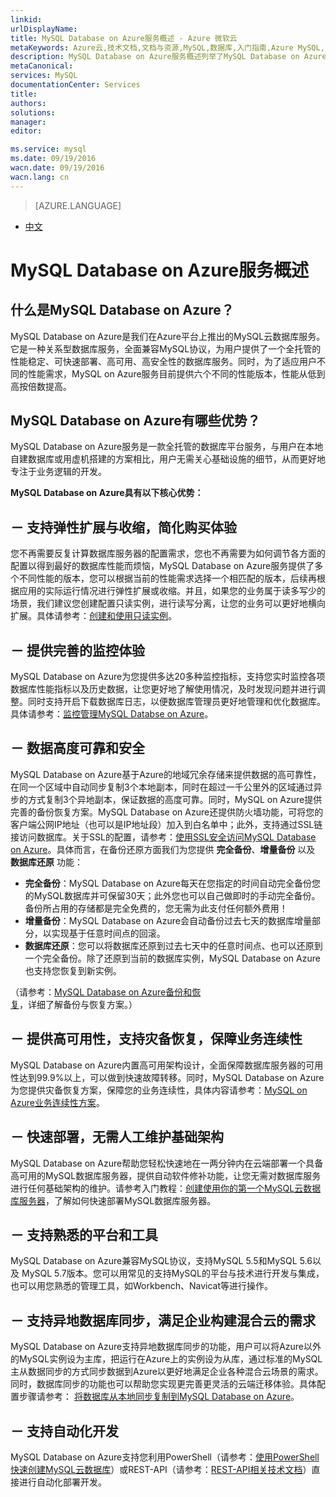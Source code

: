 ```yaml
---
linkid: 
urlDisplayName: 
title: MySQL Database on Azure服务概述 - Azure 微软云
metaKeywords: Azure云,技术文档,文档与资源,MySQL,数据库,入门指南,Azure MySQL, MySQL PaaS,Azure MySQL PaaS, Azure MySQL Service, Azure RDS
description: MySQL Database on Azure服务概述列举了MySQL Database on Azure云数据库服务的各项特性与优势。
metaCanonical: 
services: MySQL
documentationCenter: Services
title: 
authors: 
solutions: 
manager: 
editor: 

ms.service: mysql
ms.date: 09/19/2016
wacn.date: 09/19/2016
wacn.lang: cn
---
```


> [AZURE.LANGUAGE]
- [中文](./mysql-database-tech-overview.md)

# MySQL Database on Azure服务概述

## 什么是MySQL Database on Azure？
MySQL Database on Azure是我们在Azure平台上推出的MySQL云数据库服务。它是一种关系型数据库服务，全面兼容MySQL协议，为用户提供了一个全托管的性能稳定、可快速部署、高可用、高安全性的数据库服务。同时，为了适应用户不同的性能需求，MySQL on Azure服务目前提供六个不同的性能版本，性能从低到高按倍数提高。

## MySQL Database on Azure有哪些优势？
MySQL Database on Azure服务是一款全托管的数据库平台服务，与用户在本地自建数据库或用虚机搭建的方案相比，用户无需关心基础设施的细节，从而更好地专注于业务逻辑的开发。

**MySQL Database on Azure具有以下核心优势：**

## － 支持弹性扩展与收缩，简化购买体验
您不再需要反复计算数据库服务器的配置需求，您也不再需要为如何调节各方面的配置以得到最好的数据库性能而烦恼，MySQL Database on Azure服务提供了多个不同性能的版本，您可以根据当前的性能需求选择一个相匹配的版本，后续再根据应用的实际运行情况进行弹性扩展或收缩。并且，如果您的业务属于读多写少的场景，我们建议您创建配置只读实例，进行读写分离，让您的业务可以更好地横向扩展。具体请参考：[创建和使用只读实例](./mysql-database-read-replica.md)。

## － 提供完善的监控体验
MySQL Database on Azure为您提供多达20多种监控指标，支持您实时监控各项数据库性能指标以及历史数据，让您更好地了解使用情况，及时发现问题并进行调整。同时支持开启下载数据库日志，以便数据库管理员更好地管理和优化数据库。具体请参考：[监控管理MySQL Databse on Azure](./mysql-database-operation-monitoring-metrics.md)。

## － 数据高度可靠和安全
MySQL Database on Azure基于Azure的地域冗余存储来提供数据的高可靠性，在同一个区域中自动同步复制3个本地副本，同时在超过一千公里外的区域通过异步的方式复制3个异地副本，保证数据的高度可靠。同时，MySQL on Azure提供完善的备份恢复方案。MySQL Database on Azure还提供防火墙功能，可将您的客户端公网IP地址（也可以是IP地址段）加入到白名单中；此外，支持通过SSL链接访问数据库。关于SSL的配置，请参考：[使用SSL安全访问MySQL Database on Azure](./mysql-database-ssl-connection.md)。具体而言，在备份还原方面我们为您提供 **完全备份**、**增量备份** 以及 **数据库还原** 功能：
    
- **完全备份**：MySQL Database on Azure每天在您指定的时间自动完全备份您的MySQL数据库并可保留30天；此外您也可以自己做即时的手动完全备份。备份所占用的存储都是完全免费的，您无需为此支付任何额外费用！
- **增量备份**：MySQL Database on Azure会自动备份过去七天的数据库增量部分，以实现基于任意时间点的回滚。
- **数据库还原**：您可以将数据库还原到过去七天中的任意时间点、也可以还原到一个完全备份。除了还原到当前的数据库实例，MySQL Database on Azure也支持您恢复到新实例。

（请参考：[MySQL Database on Azure备份和恢复](./mysql-database-point-in-time-restore.md)，详细了解备份与恢复方案。）

## － 提供高可用性，支持灾备恢复，保障业务连续性
MySQL Database on Azure内置高可用架构设计，全面保障数据库服务器的可用性达到99.9%以上，可以做到快速故障转移。同时，MySQL Database on Azure为您提供灾备恢复方案，保障您的业务连续性，具体内容请参考：[MySQL on Azure业务连续性方案](./mysql-database-business-continuity-disaster-recovery.md)。

## － 快速部署，无需人工维护基础架构
MySQL Database on Azure帮助您轻松快速地在一两分钟内在云端部署一个具备高可用的MySQL数据库服务器，提供自动软件修补功能，让您无需对数据库服务进行任何基础架构的维护。请参考入门教程：[创建使用你的第一个MySQL云数据库服务器](./mysql-database-get-started.md)，了解如何快速部署MySQL数据库服务器。

## － 支持熟悉的平台和工具
MySQL Database on Azure兼容MySQL协议，支持MySQL 5.5和MySQL 5.6以及 MySQL 5.7版本。您可以用常见的支持MySQL的平台与技术进行开发与集成，也可以用您熟悉的管理工具，如Workbench、Navicat等进行操作。

## － 支持异地数据库同步，满足企业构建混合云的需求
MySQL Database on Azure支持异地数据库同步的功能，用户可以将Azure以外的MySQL实例设为主库，把运行在Azure上的实例设为从库，通过标准的MySQL主从数据同步的方式同步数据到Azure以更好地满足企业各种混合云场景的需求。同时，数据库同步的功能也可以帮助您实现更完善更灵活的云端迁移体验。具体配置步骤请参考： [将数据库从本地同步复制到MySQL Database on Azure](./mysql-database-data-replication.md)。

## － 支持自动化开发
MySQL Database on Azure支持您利用PowerShell（请参考：[使用PowerShell快速创建MySQL云数据库](./mysql-database-etoe-powershell.md)）或REST-API（请参考：[REST-API相关技术文档](./mysql-database-api-createserver.md)）直接进行自动化部署开发。